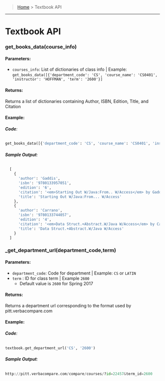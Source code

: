 > [Home](README.md) > Textbook API
---

# Textbook API

### **get_books_data(course_info)**

#### **Parameters**:
  - `courses_info`: List of dictionaries of class info | Example: `get_books_data([{'department_code': 'CS', 'course_name': 'CS0401', 'instructor': 'HOFFMAN', 'term': '2600'}]`

#### **Returns**:
Returns a list of dictionaries containing Author, ISBN, Edition, Title, and Citation

#### **Example**:

###### **Code**:
```python
get_books_data([{'department_code': 'CS', 'course_name': 'CS0401', 'instructor': 'HOFFMAN', 'term': '2600'}, {'department_code': 'CS', 'course_name': 'CS0445', 'instructor': 'GARRISON III', 'term': '2600'}])
```

###### **Sample Output**:
```python
  [
    {
      'author': 'Gaddis',
      'isbn': '9780133957051',
      'edition': '6',
      'citation': '<em>Starting Out W/Java:From.. W/Access</em> by Gaddis. Pearson Education, 6th Edition, 2015. (ISBN: 9780133957051).',
      'title': 'Starting Out W/Java:From... W/Access'
    },
    {
      'author': 'Carrano',
      'isbn': '9780133744057',
      'edition': '4',
      'citation': '<em>Data Struct.+Abstract.W/Java W/Access</em> by Carrano. Pearson Education, 4th Edition, 2014. (ISBN: 9780133744057).',
      'title': 'Data Struct.+Abstract.W/Java W/Access'
    }
  ]
```

### **_get_department_url(department_code,term)**

#### **Parameters**:
  - `department_code`: Code for department | Example: `CS` or `LATIN`
  - `term` : ID for class term | Example `2600`
    - Default value is `2600` for Spring 2017

#### **Returns**:
Returns a department url corresponding to the format used by pitt.verbacompare.com

#### **Example**:

###### **Code**:
```python
textbook.get_department_url('CS', '2600')
```
###### **Sample Output**:
```python
http://pitt.verbacompare.com/compare/courses/?id=22457&term_id=2600
````
